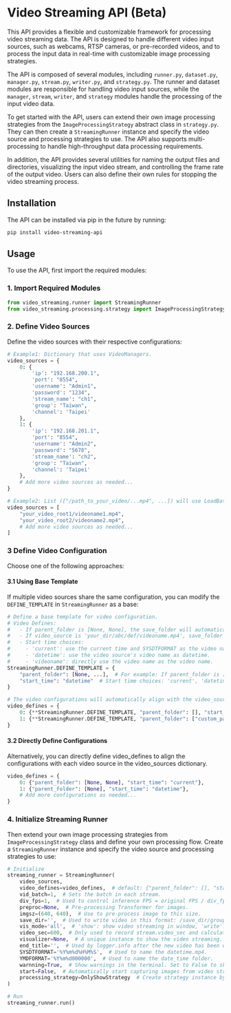 # Video Streaming API (Beta)

This API provides a flexible and customizable framework for processing video streaming data. The API is designed to handle different video input sources, such as webcams, RTSP cameras, or pre-recorded videos, and to process the input data in real-time with customizable image processing strategies.

The API is composed of several modules, including `runner.py`, `dataset.py`, `manager.py`, `stream.py`, `writer.py`, and `strategy.py`. The runner and dataset modules are responsible for handling video input sources, while the `manager`, `stream`, `writer`, and `strategy` modules handle the processing of the input video data.

To get started with the API, users can extend their own image processing strategies from the `ImageProcessingStrategy` abstract class in `strategy.py`. They can then create a `StreamingRunner` instance and specify the video source and processing strategies to use. The API also supports multi-processing to handle high-throughput data processing requirements.

In addition, the API provides several utilities for naming the output files and directories, visualizing the input video stream, and controlling the frame rate of the output video. Users can also define their own rules for stopping the video streaming process.

## Installation

The API can be installed via pip in the future by running:
```css
pip install video-streaming-api
```

## Usage

To use the API, first import the required modules:

### 1. Import Required Modules

```python
from video_streaming.runner import StreamingRunner
from video_streaming.processing.strategy import ImageProcessingStrategy
```

### 2. Define Video Sources
Define the video sources with their respective configurations:
```python
# Example1: Dictionary that uses VideoManagers.
video_sources = {
    0: {
        'ip': "192.168.200.1",
        'port': "8554",
        'username': "Admin1",
        'password': "1234",
        'stream_name': "ch1",
        'group': "Taiwan",
        'channel': 'Taipei'
    },
    1: {
        'ip': "192.168.201.1",
        'port': "8554",
        'username': "Admin2",
        'password': "5678",
        'stream_name': "ch2",
        'group': "Taiwan",
        'channel': 'Taipei'
    },
    # Add more video sources as needed...
}

# Example2: List (["/path_to_your_video/...mp4", ...]) will use LoadBatchVideos.
video_sources = [
    "your_video_root1/videoname1.mp4",
    "your_video_root2/videoname2.mp4",
    # Add more video sources as needed...
]
```

### 3 Define Video Configuration

Choose one of the following approaches:

#### 3.1 Using Base Template
If multiple video sources share the same configuration, you can modify the `DEFINE_TEMPLATE` in `StreamingRunner` as a base:

```python
# Define a base template for video configuration.
# Video Defines:
#   - If parent_folder is [None, None], the save_folder will automatically read the source directory.
#   - If video_source is 'your_dir/abc/def/videoname.mp4', save_folder will be 'save_dir/abc/def'.
#   - Start time choices:
#     - 'current': use the current time and SYSDTFORMAT as the video name.
#     - 'datetime': use the video source's video name as datetime.
#     - 'videoname': directly use the video name as the video name.
StreamingRunner.DEFINE_TEMPLATE = {
    "parent_folder": [None, ...],  # For example: If parent_folder is [None, None], save_folder will automatically read the source directory.
    "start_time": "datetime"  # Start time choices: 'current', 'datetime', 'videoname'.
}

# The video configurations will automatically align with the video_sources using the base template.
video_defines = {
    0: {**StreamingRunner.DEFINE_TEMPLATE, "parent_folder": [], "start_time": "current"},
    1: {**StreamingRunner.DEFINE_TEMPLATE, "parent_folder": ["custom_path"], "start_time": "datetime"},
}
```

#### 3.2 Directly Define Configurations
Alternatively, you can directly define video_defines to align the configurations with each video source in the video_sources dictionary.
```python
video_defines = {
    0: {"parent_folder": [None, None], "start_time": "current"},
    1: {"parent_folder": [None], "start_time": "datetime"},
    # Add more configurations as needed...
}
```

### 4. Initialize Streaming Runner
Then extend your own image processing strategies from `ImageProcessingStrategy` class and define your own processing flow. Create a `StreamingRunner` instance and specify the video source and processing strategies to use:
```python
# Initialize
streaming_runner = StreamingRunner(
    video_sources,
    video_defines=video_defines,  # default: {"parent_folder": [], "start_time": "current"}
    vid_batch=1,  # Sets the batch in each stream.
    div_fps=1,  # Used to control inference FPS = original FPS / div_fps.
    preproc=None,  # Pre-processing Transformer for images.
    imgsz=(640, 640),  # Use to pre-process image to this size.
    save_dir='',  # Used to write video in this format: /save_dir/group/channel/YMDFORMAT/SYSDTFORMAT.mp4
    vis_mode='all',  # 'show': show video streaming in window, 'write': only write into output video, 'all': both.
    video_sec=600,  # Only used to record stream.video_sec and calculate stream.epochframes in real-time video.
    visualizer=None,  # A unique instance to show the video streaming.
    end_title='',  # Used by logger.info after the new video has been written to output from writer.
    SYSDTFORMAT='%Y%m%d%H%M%S',  # Used to name the datetime.mp4.
    YMDFORMAT='%Y%m%d000000',  # Used to name the date_time folder.
    warnning=True,  # Show warnings in the terminal. Set to False to skip showing information.
    start=False,  # Automatically start capturing images from video streaming after successful initialization.
    processing_strategy=OnlyShowStrategy  # Create strategy instance by extending the ImageProcessingStrategy class.
)

# Run
streaming_runner.run()
```
